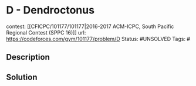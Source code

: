 # D - Dendroctonus

contest: [[CFICPC/101177/101177|2016-2017 ACM-ICPC, South Pacific Regional Contest (SPPC 16)]]
url: https://codeforces.com/gym/101177/problem/D
Status: #UNSOLVED
Tags: #

## Description

## Solution

